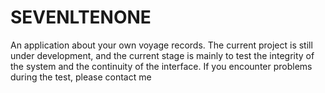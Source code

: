 # SEVENLTENONE
An application about your own voyage records. The current project is still under development, and the current stage is mainly to test the integrity of the system and the continuity of the interface. If you encounter problems during the test, please contact me
